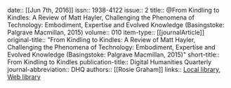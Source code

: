 date:: [[Jun 7th, 2016]]
issn:: 1938-4122
issue:: 2
title:: @From Kindling to Kindles: A Review of Matt Hayler, Challenging the Phenomena of Technology: Embodiment, Expertise and Evolved Knowledge (Basingstoke: Palgrave Macmillan, 2015)
volume:: 010
item-type:: [[journalArticle]]
original-title:: "From Kindling to Kindles: A Review of Matt Hayler, Challenging the Phenomena of Technology: Embodiment, Expertise and Evolved Knowledge (Basingstoke: Palgrave Macmillan, 2015)"
short-title:: From Kindling to Kindles
publication-title:: Digital Humanities Quarterly
journal-abbreviation:: DHQ
authors:: [[Rosie Graham]]
links:: [Local library](zotero://select/groups/2386895/items/BHXZZT3W), [Web library](https://www.zotero.org/groups/2386895/items/BHXZZT3W)
